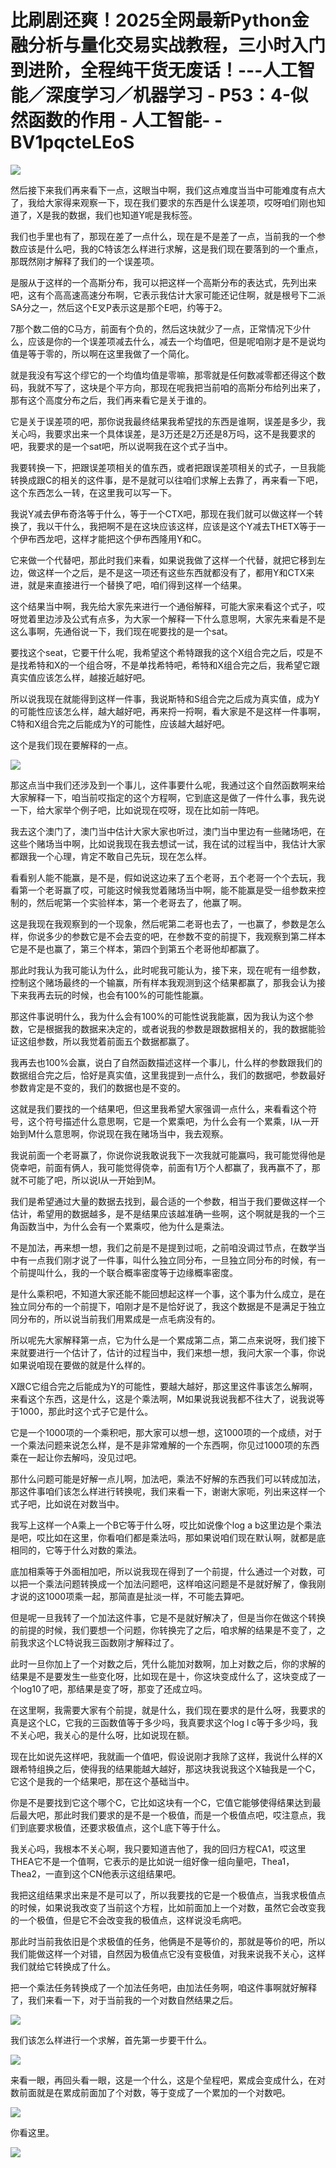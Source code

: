 # 比刷剧还爽！2025全网最新Python金融分析与量化交易实战教程，三小时入门到进阶，全程纯干货无废话！---人工智能／深度学习／机器学习 - P53：4-似然函数的作用 - 人工智能- - BV1pqcteLEoS

![](img/8c2f8abcb99b400e9699300b35f252b0_0.png)

然后接下来我们再来看下一点，这眼当中啊，我们这点难度当当中可能难度有点大了，我给大家得来观察一下，现在我们要求的东西是什么误差项，哎呀咱们刚也知道了，X是我的数据，我们也知道Y呢是我标签。

我们也手里也有了，那现在差了一点什么，现在是不是差了一点，当前我的一个参数应该是什么吧，我的C特该怎么样进行求解，这是我们现在要落到的一个重点，那既然刚才解释了我们的一个误差项。

是服从于这样的一个高斯分布，我可以把这样一个高斯分布的表达式，先列出来吧，这有个高高速高速分布啊，它表示我估计大家可能还记住啊，就是根号下二派SA分之一，然后这个E叉P表示这是那个E吧，约等于2。

7那个数二倍的C马方，前面有个负的，然后这块就少了一点，正常情况下少什么，应该是你的一个误差项减去什么，减去一个均值吧，但是呢咱刚才是不是说均值是等于零的，所以啊在这里我做了一个简化。

就是我没有写这个缪它的一个均值均值是零嘛，那零就是任何数减零都还得这个数码，我就不写了，这块是个平方向，那现在呢我把当前咱的高斯分布给列出来了，那有这个高度分布之后，我们再来看它是关于谁的。

它是关于误差项的吧，那你说我最终结果我希望找的东西是谁啊，误差是多少，我关心吗，我要求出来一个具体误差，是3万还是2万还是8万吗，这不是我要求的吧，我要求的是一个sat吧，所以说啊我在这个式子当中。

我要转换一下，把跟误差项相关的值东西，或者把跟误差项相关的式子，一旦我能转换成跟C的相关的这件事，是不是就可以往咱们求解上去靠了，再来看一下吧，这个东西怎么一转，在这里我可以写一下。

我说Y减去伊布奇洛等于什么，等于一个CTX吧，那现在我们就可以做这样一个转换了，我以干什么，我把啊不是在这块应该这样，应该是这个Y减去THETX等于一个伊布西龙吧，这样才能把这个伊布西隆用Y和C。

它来做一个代替吧，那此时我们来看，如果说我做了这样一个代替，就把它移到左边，做这样一个之后，是不是这一项还有这些东西就都没有了，都用Y和CTX来进，就是来直接进行一个替换了吧，咱们得到这样一个结果。

这个结果当中啊，我先给大家先来进行一个通俗解释，可能大家来看这个式子，哎呀觉着里边涉及公式有点多，为大家一个解释一下什么意思啊，大家先来看是不是这么事啊，先通俗说一下，我们现在呢要找的是一个sat。

要找这个seat，它要干什么呢，我希望这个希特跟我的这个X组合完之后，哎是不是找希特和X的一个组合呀，不是单找希特吧，希特和X组合完之后，我希望它跟真实值应该怎么样，越接近越好吧。

所以说我现在就能得到这样一件事，我说斯特和S组合完之后成为真实值，成为Y的可能性应该怎么样，越大越好吧，再来捋一捋啊，看大家是不是这样一件事啊，C特和X组合完之后能成为Y的可能性，应该越大越好吧。

这个是我们现在要解释的一点。

![](img/8c2f8abcb99b400e9699300b35f252b0_2.png)

那这点当中我们还涉及到一个事儿，这件事要什么呢，我通过这个自然函数啊来给大家解释一下，咱当前哎指定的这个方程啊，它到底这是做了一件什么事，我先说一下，给大家举个例子吧，比如说现在哎呀，现在比如前一阵吧。

我去这个澳门了，澳门当中估计大家大家也听过，澳门当中里边有一些赌场吧，在这些个赌场当中啊，比如说我现在我去想试一试，我在试的过程当中，我估计大家都跟我一个心理，肯定不敢自己先玩，现在怎么样。

看看别人能不能赢，是不是，假如说这边来了五个老哥，五个老哥一个个去玩，我看第一个老哥赢了哎，可能这时候我觉着赌场当中啊，能不能赢是受一组参数来控制的，然后呢第一个实验样本，第一个老哥去了，他赢了啊。

这是我现在我观察到的一个现象，然后呢第二老哥也去了，一也赢了，参数是怎么样，你说多少的参数它是不会去变的吧，在参数不变的前提下，我观察到第二样本它是不是也赢了，第三个样本，第四个到第五个老哥他却都赢了。

那此时我认为我可能认为什么，此时呢我可能认为，接下来，现在呢有一组参数，控制这个赌场最终的一个输赢，所有样本我观测到这个结果都赢了，那我会认为接下来我再去玩的时候，也会有100%的可能性能赢。

那这件事说明什么，我为什么会有100%的可能性说我能赢，因为我认为这个参数，它是根据我的数据来决定的，或者说我的参数是跟数据相关的，我的数据能验证这组参数，所以我觉着前面五个数据都赢了。

我再去也100%会赢，说白了自然函数描述这样一个事儿，什么样的参数跟我们的数据组合完之后，恰好是真实值，这里我提到一点什么，我们的数据吧，参数最好参数肯定是不变的，我们的数据也是不变的。

这就是我们要找的一个结果吧，但这里我希望大家强调一点什么，来看看这个符号，这个符号描述什么意思啊，它是一个累乘吧，为什么会有一个累乘，I从一开始到M什么意思啊，你说现在我在赌场当中，我去观察。

我说前面一个老哥赢了，你说你说我敢说我下一次我就可能赢吗，我可能觉得他是侥幸吧，前面有俩人，我可能觉得侥幸，前面有1万个人都赢了，我再赢不了，那就不可能了吧，所以说I从一开始到M。

我们是希望通过大量的数据去找到，最合适的一个参数，相当于我们要做这样一个估计，希望用的数据越多，是不是结果应该越准确一些啊，这个啊就是我的一个三角函数当中，为什么会有一个累乘哎，他为什么是乘法。

不是加法，再来想一想，我们之前是不是提到过呃，之前咱没调过节点，在数学当中有一点我们刚才说了一件事，叫什么独立同分布，一旦独立同分布的时候，有一个前提叫什么，我的一个联合概率密度等于边缘概率密度。

是什么乘积吧，不知道大家还能不能回想起这样一个事，这个事为什么成立，是在独立同分布的一个前提下，咱刚才是不是恰好说了，我这个数据是不是满足于独立同分布的，所以说当前我们用累成是一点毛病没有的。

所以呢先大家解释第一点，它为什么是一个累成第二点，第二点来说呀，我们接下来就要进行一个估计了，估计的过程当中，我们来想一想，我问大家一个事，你说如果说咱现在要做的就是什么样的。

X跟C它组合完之后能成为Y的可能性，要越大越好，那这里这件事该怎么解啊，来看这个东西，这是什么，这是个乘法啊，M如果说我说我都不往大了，说我说等于1000，那此时这个式子它是什么。

它是一个1000项的一个乘积吧，那大家可以想一想，这1000项的一个成绩，对于一个乘法问题来说怎么样，是不是非常难解的一个东西啊，你见过1000项的东西乘在一起让你去解吗，没见过吧。

那什么问题可能是好解一点儿啊，加法吧，乘法不好解的东西我们可以转成加法，那这件事咱们该怎么样进行转换呢，我们来看一下，谢谢大家呃，列出来这样一个式子吧，比如说在对数当中。

我写上这样一个A乘上一个B它等于什么呀，哎比如说像个log a b这里边是个乘法是吧，哎比如在这里，你看咱们都是乘法吗，那如果说咱们现在默认啊，就都是底相同的，它等于什么对数的乘法。

底加相乘等于外面相加吧，所以说我现在得到了一个前提，什么通过一个对数，可以把一个乘法问题转换成一个加法问题吧，这样咱这问题是不是就好解了，像我刚才说的这1000项乘一起，那简直是扯淡一样，不可能去算吧。

但是呢一旦我转了一个加法这件事，它是不是就好解决了，但是当你在做这个转换的前提的时候，我们要想一个问题，你转换完了之后，咱求解的结果是不变了，之前我求这个LC特说我三函数刚才解释过了。

此时一旦你加上了一个对数之后，凭什么能加对数啊，加上对数之后，你的求解的结果是不是要发生一些变化呀，比如现在是十，你这块变成什么了，这块变成了一个log10了吧，那结果是变了呀，那变了还成立吗。

在这里啊，我需要大家有个前提，就是什么，我们现在要求的是什么呀，我要求的真是这个LC，它我的三函数值等于多少吗，我真要求这个log l c等于多少吗，我不关心吧，我关心的是什么呀，比如说现在额。

现在比如说先这样吧，我就画一个值吧，假设说刚才我除了这样，我说什么样的X跟希特组换之后，使得我的结果能越大越好，那这块我说我这个X轴我是一个C，它这个是我的一个结果吧，那在这个基础当中。

你是不是要找到它这个哪个C，它比如这块有一个C，它值它能够使得结果达到最后最大吧，那此时我们要求的是不是一个极值，而是一个极值点吧，哎注意点，我们到底要求极值，还要求极值点，这个L底下等于什么。

我关心吗，我根本不关心啊，我只要知道吉他了，我的回归方程CA1，哎这里THEA它不是一个值啊，它表示的是比如说一组好像一组向量吧，Thea1，Thea2，一直到这个CN他表示这组结果吧。

我把这组结果求出来是不是可以了，所以我要找的它是一个极值点，当我求极值点的时候，如果说我改变了当前这个方程，比如前面加上一个对数，虽然它会改变我的一个极值，但是它不会改变我的极值点，这样说没毛病吧。

那此时当前我依旧是个求极值的任务，他俩是不是等价的，那就是等价的吧，所以我们能做这样一个对错，自然因为极值点它没有变极值，对我来说我不关心，这样我们就给它转换成了什么。

把一个乘法任务转换成了一个加法任务吧，由加法任务啊，咱这件事啊就好解释了，我们来看一下，对于当前我的一个对数自然结果之后。



![](img/8c2f8abcb99b400e9699300b35f252b0_4.png)

我们该怎么样进行一个求解，首先第一步要干什么。

![](img/8c2f8abcb99b400e9699300b35f252b0_6.png)

来看一眼，再回头看一眼，这是一个什么，这是个垒程吧，累成会变成什么，在对数前面就是在累成前面加了个对数，等于变成了一个累加的一个对数吧。



![](img/8c2f8abcb99b400e9699300b35f252b0_8.png)

你看这里。

![](img/8c2f8abcb99b400e9699300b35f252b0_10.png)